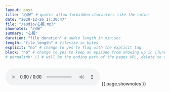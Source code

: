 ```yaml
---
layout: post
title: "心服" # quotes allow forbidden characters like the colon
date: "2020-12-26 17:30:47"
file: "/audio/心服.mp3"
shownotes: "心服"
summary: "心服"
duration: "file_duration" # audio length in min:sec
length: "file_length" # filesize in bytes
explicit: "no" # change to yes to flag with the explicit tag
block: "no" # change to yes to keep an episode from showing up in iTunes
# permalink: /1 # will be the ending part of the pages URL, delete to default to the title
---
```


<audio controls>
<source src="{{site.url}}{{site.baseurl}}{{ page.file }}" type="audio/x-mp3">
Your browser does not support the audio element.
</audio>
{{ page.shownotes }}
